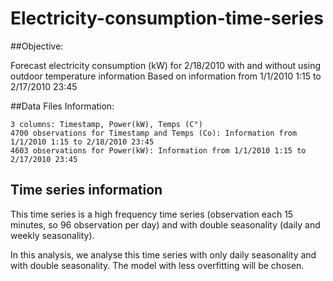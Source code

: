 # Electricity-consumption-time-series
##Objective:

Forecast electricity consumption (kW) for 2/18/2010 with and without using outdoor temperature information
Based on information from 1/1/2010 1:15 to 2/17/2010 23:45

##Data Files Information:

    3 columns: Timestamp, Power(kW), Temps (C°)
    4700 observations for Timestamp and Temps (Co): Information from 1/1/2010 1:15 to 2/18/2010 23:45
    4603 observations for Power(kW): Information from 1/1/2010 1:15 to 2/17/2010 23:45

## Time series information
This time series is a high frequency time series (observation each 15 minutes, so 96 observation per day) and with double seasonality (daily and weekly seasonality).

In this analysis, we analyse this time series with only daily seasonality and with double seasonality. The model with less overfitting will be chosen.

